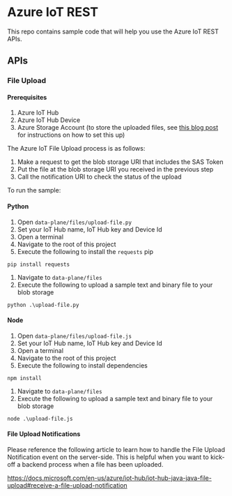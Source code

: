 # Azure IoT REST

This repo contains sample code that will help you use the Azure IoT REST APIs.

## APIs

### File Upload

#### Prerequisites
1. Azure IoT Hub
1. Azure IoT Hub Device
1. Azure Storage Account (to store the uploaded files, see [this blog post](http://blog.jongallant.com/2017/01/azure-iot-hub-file-upload-python/) for instructions on how to set this up)

The Azure IoT File Upload process is as follows:

1. Make a request to get the blob storage URI that includes the SAS Token
2. Put the file at the blob storage URI you received in the previous step
3. Call the notification URI to check the status of the upload

To run the sample:

#### Python
1. Open `data-plane/files/upload-file.py` 
1. Set your IoT Hub name, IoT Hub key and Device Id
1. Open a terminal 
1. Navigate to the root of this project
1. Execute the following to install the `requests` pip

```
pip install requests
```

1. Navigate to `data-plane/files`
1. Execute the following to upload a sample text and binary file to your blob storage

```
python .\upload-file.py
```

#### Node

1. Open `data-plane/files/upload-file.js`
1. Set your IoT Hub name, IoT Hub key and Device Id
1. Open a terminal 
1. Navigate to the root of this project
1. Execute the following to install dependencies

```
npm install
```

1. Navigate to `data-plane/files`
1. Execute the following to upload a sample text and binary file to your blob storage

```
node .\upload-file.js
```

#### File Upload Notifications

Please reference the following article to learn how to handle the File Upload Notification event on the server-side.  This is helpful when you want to kick-off a backend process when a file has been uploaded.

https://docs.microsoft.com/en-us/azure/iot-hub/iot-hub-java-java-file-upload#receive-a-file-upload-notification
